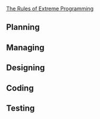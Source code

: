 [The Rules of Extreme Programming ](http://www.extremeprogramming.org/rules.html)

## Planning


## Managing


## Designing


## Coding


## Testing

